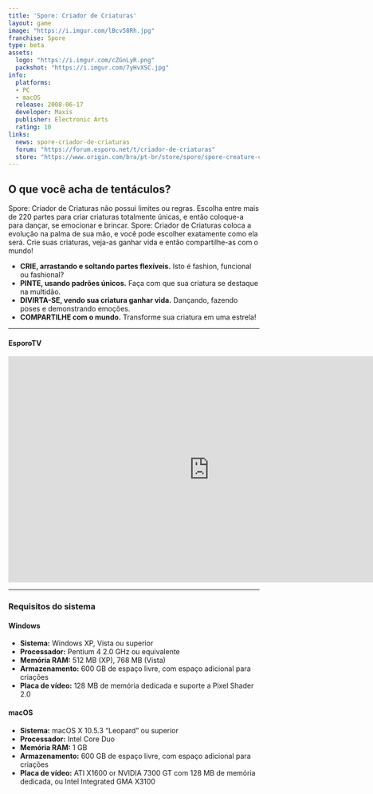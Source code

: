 ```yaml
---
title: 'Spore: Criador de Criaturas'
layout: game
image: "https://i.imgur.com/lBcv58Rh.jpg"
franchise: Spore
type: beta
assets:
  logo: "https://i.imgur.com/cZGnLyR.png"
  packshot: "https://i.imgur.com/7yHvXSC.jpg"
info:
  platforms:
  - PC
  - macOS
  release: 2008-06-17
  developer: Maxis
  publisher: Electronic Arts
  rating: 10
links:
  news: spore-criador-de-criaturas
  forum: "https://forum.esporo.net/t/criador-de-criaturas"
  store: "https://www.origin.com/bra/pt-br/store/spore/spore-creature-creator"
---
```


## O que você acha de tentáculos?

Spore: Criador de Criaturas não possui limites ou regras. Escolha entre mais de 220 partes para criar criaturas totalmente únicas, e então coloque-a para dançar, se emocionar e brincar. Spore: Criador de Criaturas coloca a evolução na palma de sua mão, e você pode escolher exatamente como ela será. Crie suas criaturas, veja-as ganhar vida e então compartilhe-as com o mundo!

- **CRIE, arrastando e soltando partes flexíveis.** Isto é fashion, funcional ou fashional?
- **PINTE, usando padrões únicos.** Faça com que sua criatura se destaque na multidão.
- **DIVIRTA-SE, vendo sua criatura ganhar vida.** Dançando, fazendo poses e demonstrando emoções.
- **COMPARTILHE com o mundo.** Transforme sua criatura em uma estrela!

---

#### EsporoTV

<iframe width="806" height="453" src="https://www.youtube.com/embed/qXjLEcviBMA" frameborder="0" allow="accelerometer; autoplay; encrypted-media; gyroscope; picture-in-picture" allowfullscreen></iframe>

---

### Requisitos do sistema

#### Windows

- **Sistema:** Windows XP, Vista ou superior
- **Processador:** Pentium 4 2.0 GHz ou equivalente
- **Memória RAM:** 512 MB (XP), 768 MB (Vista)
- **Armazenamento:** 600 GB de espaço livre, com espaço adicional para criações
- **Placa de vídeo:** 128 MB de memória dedicada e suporte a Pixel Shader 2.0

#### macOS

- **Sistema:** macOS X 10.5.3 “Leopard” ou superior
- **Processador:** Intel Core Duo
- **Memória RAM:** 1 GB
- **Armazenamento:** 600 GB de espaço livre, com espaço adicional para criações
- **Placa de vídeo:** ATI X1600 or NVIDIA 7300 GT com 128 MB de memória dedicada, ou Intel Integrated GMA X3100
